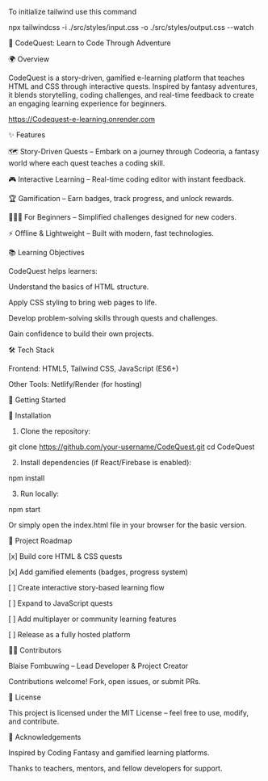 To initialize tailwind use this command

npx tailwindcss -i ./src/styles/input.css -o ./src/styles/output.css --watch

📖 CodeQuest: Learn to Code Through Adventure

🌍 Overview

CodeQuest is a story-driven, gamified e-learning platform that teaches HTML and CSS through interactive quests. Inspired by fantasy adventures, it blends storytelling, coding challenges, and real-time feedback to create an engaging learning experience for beginners.

https://Codequest-e-learning.onrender.com

✨ Features

🗺️ Story-Driven Quests – Embark on a journey through Codeoria, a fantasy world where each quest teaches a coding skill.

🎮 Interactive Learning – Real-time coding editor with instant feedback.

🏆 Gamification – Earn badges, track progress, and unlock rewards.

🧑‍🤝‍🧑 For Beginners – Simplified challenges designed for new coders.

⚡ Offline & Lightweight – Built with modern, fast technologies.


📚 Learning Objectives

CodeQuest helps learners:

Understand the basics of HTML structure.

Apply CSS styling to bring web pages to life.

Develop problem-solving skills through quests and challenges.

Gain confidence to build their own projects.


🛠️ Tech Stack

Frontend: HTML5, Tailwind CSS, JavaScript (ES6+)

Other Tools: Netlify/Render (for hosting)


🚀 Getting Started

🔧 Installation

1. Clone the repository:

git clone https://github.com/your-username/CodeQuest.git
cd CodeQuest


2. Install dependencies (if React/Firebase is enabled):

npm install


3. Run locally:

npm start



Or simply open the index.html file in your browser for the basic version.

🎯 Project Roadmap

[x] Build core HTML & CSS quests

[x] Add gamified elements (badges, progress system)

[ ] Create interactive story-based learning flow

[ ] Expand to JavaScript quests

[ ] Add multiplayer or community learning features

[ ] Release as a fully hosted platform


👨‍💻 Contributors

Blaise Fombuwing – Lead Developer & Project Creator

Contributions welcome! Fork, open issues, or submit PRs.

📜 License

This project is licensed under the MIT License – feel free to use, modify, and contribute.

🙌 Acknowledgements

Inspired by Coding Fantasy and gamified learning platforms.

Thanks to teachers, mentors, and fellow developers for support.

